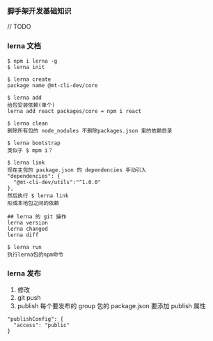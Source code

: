 ### 脚手架开发基础知识
// TODO



### lerna 文档
```
$ npm i lerna -g
$ lerna init
```
```
$ lerna create 
package name @mt-cli-dev/core
```
```
$ lerna add 
给包安装依赖(单个)
lerna add react packages/core = npm i react
```
```
$ lerna clean
删除所有包的 node_nodules 不删除packages.json 里的依赖目录
```
```
$ lerna bootstrap
类似于 $ mpm i？
```
```
$ lerna link 
现在主包的 package.json 的 dependencies 手动引入
"dependencies": {
  "@mt-cli-dev/utils":"^1.0.0"
},
然后执行 $ lerna link 
形成本地包之间的依赖
```
```
## lerna 的 git 操作
lerna version
lerna changed
lerna diff
```

```
$ lerna run
执行lerna包的npm命令
```

### lerna 发布

1. 修改
2. git push
3. publish
每个要发布的 group 包的 package.json 要添加 publish 属性
```
"publishConfig": {
  "access": "public"
}
```







